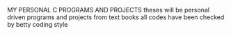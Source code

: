 MY PERSONAL C PROGRAMS AND PROJECTS
theses will be personal driven programs and projects from text books
all codes have been checked by betty coding style
